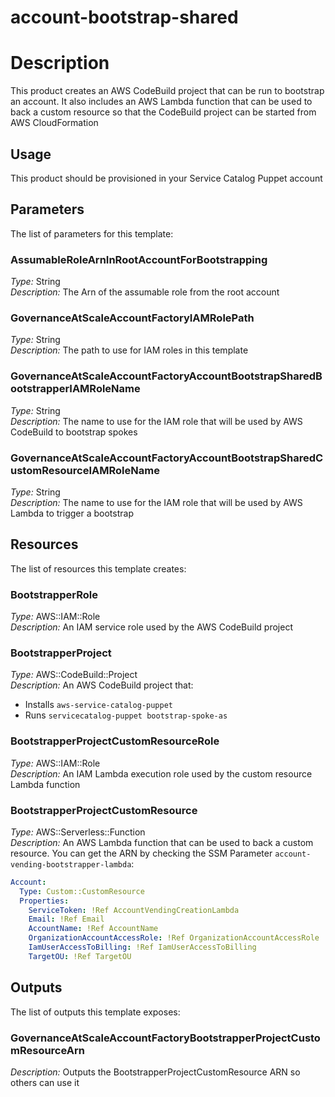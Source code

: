 # account-bootstrap-shared
# Description
This product creates an AWS CodeBuild project that can be run to bootstrap an account. It also includes an AWS Lambda function that can be used to back a custom resource so that the CodeBuild project can be started from AWS CloudFormation

## Usage
This product should be provisioned in your Service Catalog Puppet account

## Parameters
The list of parameters for this template:

### AssumableRoleArnInRootAccountForBootstrapping 
*Type:* String  
*Description:* The Arn of the assumable role from the root account 
### GovernanceAtScaleAccountFactoryIAMRolePath 
*Type:* String  
*Description:* The path to use for IAM roles in this template 
### GovernanceAtScaleAccountFactoryAccountBootstrapSharedBootstrapperIAMRoleName 
*Type:* String  
*Description:* The name to use for the IAM role that will be used by AWS CodeBuild to bootstrap spokes 
### GovernanceAtScaleAccountFactoryAccountBootstrapSharedCustomResourceIAMRoleName 
*Type:* String  
*Description:* The name to use for the IAM role that will be used by AWS Lambda to trigger a bootstrap 

## Resources
The list of resources this template creates:

### BootstrapperRole 
*Type:* AWS::IAM::Role  
*Description:* An IAM service role used by the AWS CodeBuild project
### BootstrapperProject 
*Type:* AWS::CodeBuild::Project  
*Description:* An AWS CodeBuild project that:
  - Installs `aws-service-catalog-puppet`
  - Runs `servicecatalog-puppet bootstrap-spoke-as` 
### BootstrapperProjectCustomResourceRole 
*Type:* AWS::IAM::Role  
*Description:* An IAM Lambda execution role used by the custom resource Lambda function
### BootstrapperProjectCustomResource 
*Type:* AWS::Serverless::Function  
*Description:* An AWS Lambda function that can be used to back a custom resource.  You can get the ARN by checking the SSM Parameter
```account-vending-bootstrapper-lambda```:
```yaml
Account:
  Type: Custom::CustomResource
  Properties:
    ServiceToken: !Ref AccountVendingCreationLambda
    Email: !Ref Email
    AccountName: !Ref AccountName
    OrganizationAccountAccessRole: !Ref OrganizationAccountAccessRole
    IamUserAccessToBilling: !Ref IamUserAccessToBilling
    TargetOU: !Ref TargetOU
```
 

## Outputs
The list of outputs this template exposes:

### GovernanceAtScaleAccountFactoryBootstrapperProjectCustomResourceArn 
*Description:* Outputs the BootstrapperProjectCustomResource ARN so others can use it
  

